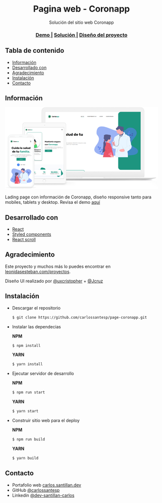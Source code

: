 <h1 align="center">Pagina web - Coronapp</h1>

<div align="center">
  Solución del sitio web Coronapp
</div>

<div align="center">
  <h3>
    <a href="https://coronapp-react-cse.netlify.app/">
      Demo
    </a>
    <span> | </span>
    <a href="https://github.com/carlossantesp/page-coronapp">
      Solución
    </a>
    <span> | </span>
    <a href="https://leonidasesteban.com/proyectos/coronapp">
      Diseño del proyecto
    </a>
  </h3>
</div>

## Tabla de contenido

- [Información](#información)
- [Desarrollado con](#desarrollado-con)
- [Agradecimiento](#agradecimiento)
- [Instalación](#instalación)
- [Contacto](#contacto)

## Información

![screenshot-coronapp](./coronapp.png)

Lading page con información de Coronapp, diseño responsive tanto para mobiles, tablets y desktop. Revisa el demo [aquí](https://coronapp-react-cse.netlify.app/)

## Desarrollado con

- [React](https://es.reactjs.org/docs/getting-started.html)
- [Styled components](https://styled-components.com/docs)
- [React scroll](https://www.npmjs.com/package/react-scroll)

## Agradecimiento

Este proyecto y muchos más lo puedes encontrar en [leonidasesteban.com/proyectos](https://leonidasesteban.com/proyectos).

Diseño UI realizado por [@uxcristopher](https://www.instagram.com/uxcristopher/?hl=es-la) + [@Jcruz](https://dribbble.com/Juancarloscruz/about)

## Instalación

- Descargar el repositorio
  ```bash
  $ git clone https://github.com/carlossantesp/page-coronapp.git
  ```
- Instalar las dependecias

  **NPM**
  ```bash
  $ npm install
  ```

  **YARN**
  ```bash
  $ yarn install
  ```
- Ejecutar servidor de desarrollo

  **NPM**
  ```bash
  $ npm run start
  ```

  **YARN**
  ```bash
  $ yarn start
  ```
- Construir sitio web para el deploy

  **NPM**
  ```bash
  $ npm run build
  ```

  **YARN**
  ```bash
  $ yarn build
  ```

## Contacto

- Portafolio web [carlos.santillan.dev](https://carlos.santillan.dev)
- GitHub [@carlossantesp](https://github.com/carlossantesp)
- Linkedin [@dev-santillan-carlos](https://www.linkedin.com/in/dev-santillan-carlos)
